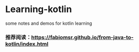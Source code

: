 # Learning-kotlin
some notes and demos for kotlin learning

### 推荐阅读：https://fabiomsr.github.io/from-java-to-kotlin/index.html
